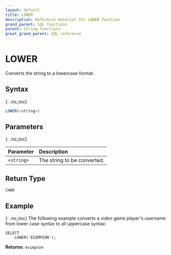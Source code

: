 ```yaml
---
layout: default
title: LOWER
description: Reference material for LOWER function
grand_parent: SQL functions
parent: String functions
great_grand_parent: SQL reference
---
```


# LOWER

Converts the string to a lowercase format.

## Syntax
{: .no_toc}

```sql
LOWER(<string>)
```
## Parameters 
{: .no_toc}

| Parameter  | Description                 |
| :---------- | :--------------------------- |
| `<string>` | The string to be converted. |

## Return Type
`CHAR` 

## Example
{: .no_toc}
The following example converts a video game player's username from lower case syntax to all uppercase syntax:

```
SELECT
	LOWER('ESIMPSON');
```

**Returns**: `esimpson`
